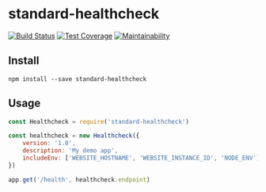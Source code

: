 # standard-healthcheck

[![Build Status](https://travis-ci.org/julie-ng/standard-healthcheck.svg?branch=master)](https://travis-ci.org/julie-ng/standard-healthcheck)
[![Test Coverage](https://api.codeclimate.com/v1/badges/d00bb74152c7914dccdd/test_coverage)](https://codeclimate.com/github/julie-ng/standard-healthcheck/test_coverage)
[![Maintainability](https://api.codeclimate.com/v1/badges/d00bb74152c7914dccdd/maintainability)](https://codeclimate.com/github/julie-ng/standard-healthcheck/maintainability)

## Install

```
npm install --save standard-healthcheck
```

## Usage

```javascript
const Healthcheck = require('standard-healthcheck')

const healthcheck = new Healthcheck({
	version: '1.0',
	description: 'My demo app',
	includeEnv: ['WEBSITE_HOSTNAME', 'WEBSITE_INSTANCE_ID', 'NODE_ENV']
})

app.get('/health', healthcheck.endpoint)
```